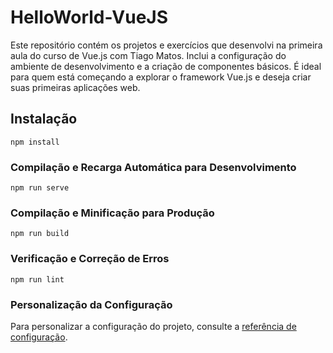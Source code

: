 # HelloWorld-VueJS

Este repositório contém os projetos e exercícios que desenvolvi na primeira aula do curso de Vue.js com Tiago Matos. Inclui a configuração do ambiente de desenvolvimento e a criação de componentes básicos. É ideal para quem está começando a explorar o framework Vue.js e deseja criar suas primeiras aplicações web.

## Instalação
```
npm install
```

### Compilação e Recarga Automática para Desenvolvimento
```
npm run serve
```

### Compilação e Minificação para Produção
```
npm run build
```

### Verificação e Correção de Erros
```
npm run lint
```

### Personalização da Configuração
Para personalizar a configuração do projeto, consulte a [referência de configuração](https://cli.vuejs.org/config/).


